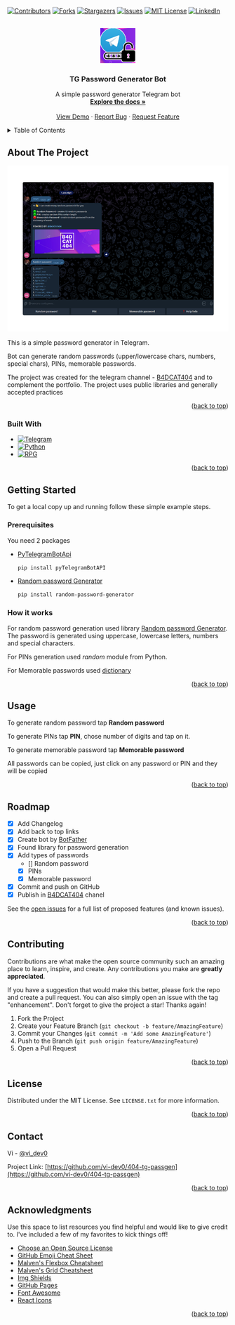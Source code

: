 <!-- Improved compatibility of back to top link: See: https://github.com/othneildrew/Best-README-Template/pull/73 -->
<a name="readme-top"></a>
<!--
*** Thanks for checking out the Best-README-Template. If you have a suggestion
*** that would make this better, please fork the repo and create a pull request
*** or simply open an issue with the tag "enhancement".
*** Don't forget to give the project a star!
*** Thanks again! Now go create something AMAZING! :D
-->



<!-- PROJECT SHIELDS -->
<!--
*** I'm using markdown "reference style" links for readability.
*** Reference links are enclosed in brackets [ ] instead of parentheses ( ).
*** See the bottom of this document for the declaration of the reference variables
*** for contributors-url, forks-url, etc. This is an optional, concise syntax you may use.
*** https://www.markdownguide.org/basic-syntax/#reference-style-links
-->
[![Contributors][contributors-shield]][contributors-url]
[![Forks][forks-shield]][forks-url]
[![Stargazers][stars-shield]][stars-url]
[![Issues][issues-shield]][issues-url]
[![MIT License][license-shield]][license-url]
[![LinkedIn][linkedin-shield]][linkedin-url]



<!-- PROJECT LOGO -->
<br />
<div align="center">
  <a href="https://github.com/vi-dev0/404-tg-passgen">
    <img src="images/logo.png" alt="Logo" width="80" height="80">
  </a>

  <h3 align="center">TG Password Generator Bot</h3>

  <p align="center">
    A simple password generator Telegram bot
    <br />
    <a href="https://github.com/vi-dev0/404-tg-passgen/README.md"><strong>Explore the docs »</strong></a>
    <br />
    <br />
    <a href="http://t.me/passgen404_bot">View Demo</a>
    ·
    <a href="https://github.com/vi-dev0/404-tg-passgen/issues">Report Bug</a>
    ·
    <a href="https://github.com/vi-dev0/404-tg-passgen/issues">Request Feature</a>
  </p>
</div>



<!-- TABLE OF CONTENTS -->
<details>
  <summary>Table of Contents</summary>
  <ol>
    <li>
      <a href="#about-the-project">About The Project</a>
      <ul>
        <li><a href="#built-with">Built With</a></li>
      </ul>
    </li>
    <li>
      <a href="#getting-started">Getting Started</a>
      <ul>
        <li><a href="#prerequisites">Prerequisites</a></li>
        <li><a href="#how-it-works">How it works</a></li>
      </ul>
    </li>
    <li><a href="#usage">Usage</a></li>
    <li><a href="#roadmap">Roadmap</a></li>
    <li><a href="#contributing">Contributing</a></li>
    <li><a href="#license">License</a></li>
    <li><a href="#contact">Contact</a></li>
    <li><a href="#acknowledgments">Acknowledgments</a></li>
  </ol>
</details>



<!-- ABOUT THE PROJECT -->
## About The Project

[![Product Name Screen Shot][product-screenshot]](https://t.me/passgen404_bot)

This is a simple password generator in Telegram.

Bot can generate random passwords (upper/lowercase chars, numbers, special chars), PINs, memorable passwords.

The project was created for the telegram channel - [B4DCAT404](https://t.me/b4dcat404) and to complement the portfolio. The project uses public libraries and generally accepted practices

<p align="right">(<a href="#readme-top">back to top</a>)</p>



### Built With



* [![Telegram][Telegram]][Telegram-url]
* [![Python][Python]][Python-url]
* [![RPG][RPG]][RPG-url]

<p align="right">(<a href="#readme-top">back to top</a>)</p>



<!-- GETTING STARTED -->
## Getting Started

To get a local copy up and running follow these simple example steps.

### Prerequisites

You need 2 packages
* [PyTelegramBotApi](https://pypi.org/project/pyTelegramBotAPI/)
  ```sh
  pip install pyTelegramBotAPI
  ```
* [Random password Generator](https://pypi.org/project/random-password-generator/)
  ```sh
  pip install random-password-generator
  ```

### How it works

For random password generation used library [Random password Generator](https://pypi.org/project/random-password-generator/).
The password is generated using uppercase, lowercase letters, numbers and special characters.

For PINs generation used *random* module from Python.

For Memorable passwords used [dictionary](#)

<p align="right">(<a href="#readme-top">back to top</a>)</p>



<!-- USAGE EXAMPLES -->
## Usage

To generate random password tap **Random password**

To generate PINs tap **PIN**, chose number of digits and tap on it.

To generate memorable password tap **Memorable password**

All passwords can be copied, just click on any password or PIN and they will be copied

<p align="right">(<a href="#readme-top">back to top</a>)</p>



<!-- ROADMAP -->
## Roadmap

- [x] Add Changelog
- [x] Add back to top links
- [x] Create bot by [BotFather](https://t.me/BotFather)
- [x] Found library for password generation
- [x] Add types of passwords
    - [] Random password
    - [x] PINs
    - [x] Memorable password
- [x] Commit and push on GitHub
- [x] Publish in [B4DCAT404](https://t.me/b4dcat404) chanel

See the [open issues](https://github.com/vi-dev0/404-tg-passgen/issues) for a full list of proposed features (and known issues).

<p align="right">(<a href="#readme-top">back to top</a>)</p>



<!-- CONTRIBUTING -->
## Contributing

Contributions are what make the open source community such an amazing place to learn, inspire, and create. Any contributions you make are **greatly appreciated**.

If you have a suggestion that would make this better, please fork the repo and create a pull request. You can also simply open an issue with the tag "enhancement".
Don't forget to give the project a star! Thanks again!

1. Fork the Project
2. Create your Feature Branch (`git checkout -b feature/AmazingFeature`)
3. Commit your Changes (`git commit -m 'Add some AmazingFeature'`)
4. Push to the Branch (`git push origin feature/AmazingFeature`)
5. Open a Pull Request

<p align="right">(<a href="#readme-top">back to top</a>)</p>



<!-- LICENSE -->
## License

Distributed under the MIT License. See `LICENSE.txt` for more information.

<p align="right">(<a href="#readme-top">back to top</a>)</p>



<!-- CONTACT -->
## Contact

Vi - [@vi_dev0](https://twitter.com/vi_dev0)

Project Link: [https://github.com/vi-dev0/404-tg-passgen](https://github.com/vi-dev0/404-tg-passgen)

<p align="right">(<a href="#readme-top">back to top</a>)</p>



<!-- ACKNOWLEDGMENTS -->
## Acknowledgments

Use this space to list resources you find helpful and would like to give credit to. I've included a few of my favorites to kick things off!

* [Choose an Open Source License](https://choosealicense.com)
* [GitHub Emoji Cheat Sheet](https://www.webpagefx.com/tools/emoji-cheat-sheet)
* [Malven's Flexbox Cheatsheet](https://flexbox.malven.co/)
* [Malven's Grid Cheatsheet](https://grid.malven.co/)
* [Img Shields](https://shields.io)
* [GitHub Pages](https://pages.github.com)
* [Font Awesome](https://fontawesome.com)
* [React Icons](https://react-icons.github.io/react-icons/search)

<p align="right">(<a href="#readme-top">back to top</a>)</p>



<!-- MARKDOWN LINKS & IMAGES -->
<!-- https://www.markdownguide.org/basic-syntax/#reference-style-links -->
[contributors-shield]: https://img.shields.io/github/contributors/vi-dev0/404-tg-passgen.svg?style=for-the-badge
[contributors-url]: https://github.com/vi-dev0/404-tg-passgen/graphs/contributors
[forks-shield]: https://img.shields.io/github/forks/vi-dev0/404-tg-passgen.svg?style=for-the-badge
[forks-url]: https://github.com/vi-dev0/404-tg-passgen/network/members
[stars-shield]: https://img.shields.io/github/stars/vi-dev0/404-tg-passgen.svg?style=for-the-badge
[stars-url]: https://github.com/vi-dev0/404-tg-passgen/stargazers
[issues-shield]: https://img.shields.io/github/issues/vi-dev0/404-tg-passgen.svg?style=for-the-badge
[issues-url]: https://github.com/vi-dev0/404-tg-passgen/issues
[license-shield]: https://img.shields.io/github/license/vi-dev0/404-tg-passgen.svg?style=for-the-badge
[license-url]: https://github.com/vi-dev0/404-tg-passgen/blob/master/LICENSE.txt
[linkedin-shield]: https://img.shields.io/badge/-LinkedIn-black.svg?style=for-the-badge&logo=linkedin&colorB=555
[linkedin-url]: https://linkedin.com/in/b4dcat404
[product-screenshot]: images/screenshot.png
[Next.js]: https://img.shields.io/badge/next.js-000000?style=for-the-badge&logo=nextdotjs&logoColor=white
[Next-url]: https://nextjs.org/
[React.js]: https://img.shields.io/badge/React-20232A?style=for-the-badge&logo=react&logoColor=61DAFB
[React-url]: https://reactjs.org/
[Vue.js]: https://img.shields.io/badge/Vue.js-35495E?style=for-the-badge&logo=vuedotjs&logoColor=4FC08D
[Vue-url]: https://vuejs.org/
[Angular.io]: https://img.shields.io/badge/Angular-DD0031?style=for-the-badge&logo=angular&logoColor=white
[Angular-url]: https://angular.io/
[Svelte.dev]: https://img.shields.io/badge/Svelte-4A4A55?style=for-the-badge&logo=svelte&logoColor=FF3E00
[Svelte-url]: https://svelte.dev/
[Laravel.com]: https://img.shields.io/badge/Laravel-FF2D20?style=for-the-badge&logo=laravel&logoColor=white
[Laravel-url]: https://laravel.com
[Bootstrap.com]: https://img.shields.io/badge/Bootstrap-563D7C?style=for-the-badge&logo=bootstrap&logoColor=white
[Bootstrap-url]: https://getbootstrap.com
[JQuery.com]: https://img.shields.io/badge/jQuery-0769AD?style=for-the-badge&logo=jquery&logoColor=white
[JQuery-url]: https://jquery.com 
[Telegram]: https://img.shields.io/badge/telegram-blue?style=for-the-badge&logo=telegram&logoColor=white
[Telegram-url]: https://telegmra.org/
[Python]: https://img.shields.io/badge/python-blue?style=for-the-badge&logo=python&logoColor=white
[Python-url]: https://pythong.org
[RPG]: https://img.shields.io/badge/RPG-blue?style=for-the-badge&logo=python&logoColor=white
[RPG-url]: https://pypi.org/project/random-password-generator/
